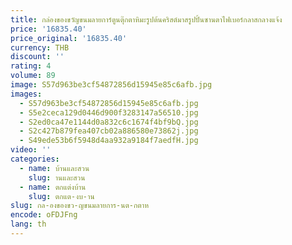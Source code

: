 ```yaml
---
title: กล่องของขวัญขนมลายการ์ตูนตุ๊กตาหิมะรูปต้นคริสต์มาสรูปปั้นซานตาไฟเบอร์กลาสกลางแจ้ง
price: '16835.40'
price_original: '16835.40'
currency: THB
discount: ''
rating: 4
volume: 89
image: S57d963be3cf54872856d15945e85c6afb.jpg
images:
  - S57d963be3cf54872856d15945e85c6afb.jpg
  - S5e2ceca129d0446d900f3283147a56510.jpg
  - S2ed0ca47e1144d0a832c6c1674f4bf9bQ.jpg
  - S2c427b879fea407cb02a886580e73862j.jpg
  - S49ede53b6f5948d4aa932a9184f7aedfH.jpg
video: ''
categories:
  - name: บ้านและสวน
    slug: านและสวน
  - name: ตกแต่งบ้าน
    slug: ตกแต-งบ-าน
slug: กล-องของขว-ญขนมลายการ-นต-กตาห
encode: oFDJFng
lang: th
---
```

  